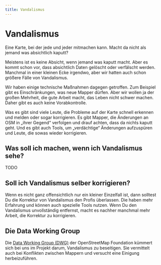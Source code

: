 ```yaml
---
title: Vandalismus
---
```


# Vandalismus

Eine Karte, bei der jede und jeder mitmachen kann. Macht da nicht als jemand
was absichtlich kaputt?

Meistens ist es keine Absicht, wenn jemand was kaputt macht. Aber es kommt
schon vor, dass absichtlich Daten gelöscht oder verfälscht werden. Manchmal in
einer kleinen Ecke irgendwo, aber wir hatten auch schon größere Fälle von
Vandalismus.

Wir haben einige technische Maßnahmen dagegen getroffen. Zum Beispiel gibt es
Einschränkungen, was neue Mapper dürfen. Aber wir wollen ja der großen
Mehrheit, die gute Arbeit macht, das Leben nicht schwer machen. Daher gibt es
auch keine Vorabkontrolle.

Was es gibt sind viele Leute, die Probleme auf der Karte schnell erkennen und
melden oder sogar korrigieren. Es gibt Mapper, die Änderungen an OSM in „ihrer
Gegend“ verfolgen und drauf achten, dass da nichts kaputt geht. Und es gibt
auch Tools, um „verdächtige“ Änderungen aufzuspüren und Leute, die sowas wieder
korrigieren.

## Was soll ich machen, wenn ich Vandalismus sehe?

TODO

## Soll ich Vandalismus selber korrigieren?

Wenn es nicht ganz offensichtlich nur ein kleiner Einzelfall ist, dann solltest
Du die Korrektur von Vandalismus den Profis überlassen. Die haben mehr
Erfahrung und können auch spezielle Tools nutzen. Wenn Du den Vandalismus
unvollständig entfernst, macht es nachher manchmal mehr Arbeit, die Korrektur
zu korrigieren.

## Die Data Working Group

Die [Data Working Group (DWG)](/community/data-working-group/) der
OpenStreetMap Foundation kümmert sich bei uns im Projekt darum, Vandalismus zu
beseitigen. Sie vermittelt auch bei Konflikten zwischen Mappern und versucht
eine Einigung herbeizuführen.

